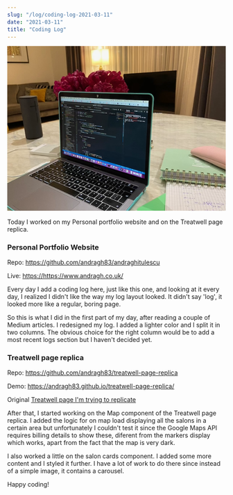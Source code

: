 ```yaml
---
slug: "/log/coding-log-2021-03-11"
date: "2021-03-11"
title: "Coding Log"
---
```


![log9img](../images/log10.png)

Today I worked on my Personal portfolio website and on the Treatwell page replica.

<h3>Personal Portfolio Website</h3>
<p>Repo: <a href="https://github.com/andragh83/andraghitulescu" target="_blank"> https://github.com/andragh83/andraghitulescu </a> </p>
<p>Live: <a href="https://www.andragh.co.uk" target="_blank"> https://https://www.andragh.co.uk/ </a></p>
<p>Every day I add a coding log here, just like this one, and looking at it every day, I realized I didn't like the way my log layout looked. It didn't say 'log', it looked more like a regular, boring page.</p>
<p>So this is what I did in the first part of my day, after reading a couple of Medium articles. I redesigned my log. I added a lighter color and I split it in two columns. The obvious choice for the right column would be to add a most recent logs section but I haven't decided yet.</p>
<h3>Treatwell page replica</h3>
<p>Repo: <a href="https://github.com/andragh83/treatwell-page-replica" target="_blank"> https://github.com/andragh83/treatwell-page-replica </a> </p>
<p>Demo: <a href="https://andragh83.github.io/treatwell-page-replica/" target="_blank"> https://andragh83.github.io/treatwell-page-replica/ </a></p>
<p>Original <a href='https://www.treatwell.co.uk/places/treatment-balayage/offer-type-local/in-west-london-london-uk/'>Treatwell page I'm trying to replicate</a></p>
<p>After that, I started working on the Map component of the Treatwell page replica. I added the logic for on map load displaying all the salons in a certain area but unfortunately I couldn't test it since the Google Maps API requires billing details to show these, diferent from the markers display which works, apart from the fact that the map is very dark.</p>
<p>I also worked a little on the salon cards component. I added some more content and I styled it further. I have a lot of work to do there since instead of a simple image, it contains a carousel.</p>
<p>Happy coding!</p>

